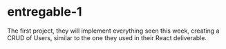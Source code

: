 # entregable-1

The first project, they will implement everything seen this week, creating a CRUD of Users, similar to the one they used in their React deliverable.
